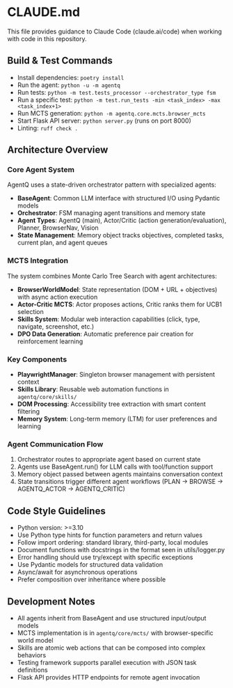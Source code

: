 # CLAUDE.md

This file provides guidance to Claude Code (claude.ai/code) when working with code in this repository.

## Build & Test Commands
- Install dependencies: `poetry install`
- Run the agent: `python -u -m agentq`
- Run tests: `python -m test.tests_processor --orchestrator_type fsm`
- Run a specific test: `python -m test.run_tests -min <task_index> -max <task_index+1>`
- Run MCTS generation: `python -m agentq.core.mcts.browser_mcts`
- Start Flask API server: `python server.py` (runs on port 8000)
- Linting: `ruff check .`

## Architecture Overview

### Core Agent System
AgentQ uses a state-driven orchestrator pattern with specialized agents:
- **BaseAgent**: Common LLM interface with structured I/O using Pydantic models
- **Orchestrator**: FSM managing agent transitions and memory state
- **Agent Types**: AgentQ (main), Actor/Critic (action generation/evaluation), Planner, BrowserNav, Vision
- **State Management**: Memory object tracks objectives, completed tasks, current plan, and agent queues

### MCTS Integration
The system combines Monte Carlo Tree Search with agent architectures:
- **BrowserWorldModel**: State representation (DOM + URL + objectives) with async action execution
- **Actor-Critic MCTS**: Actor proposes actions, Critic ranks them for UCB1 selection
- **Skills System**: Modular web interaction capabilities (click, type, navigate, screenshot, etc.)
- **DPO Data Generation**: Automatic preference pair creation for reinforcement learning

### Key Components
- **PlaywrightManager**: Singleton browser management with persistent context
- **Skills Library**: Reusable web automation functions in `agentq/core/skills/`
- **DOM Processing**: Accessibility tree extraction with smart content filtering
- **Memory System**: Long-term memory (LTM) for user preferences and learning

### Agent Communication Flow
1. Orchestrator routes to appropriate agent based on current state
2. Agents use BaseAgent.run() for LLM calls with tool/function support
3. Memory object passed between agents maintains conversation context
4. State transitions trigger different agent workflows (PLAN → BROWSE → AGENTQ_ACTOR → AGENTQ_CRITIC)

## Code Style Guidelines
- Python version: >=3.10
- Use Python type hints for function parameters and return values
- Follow import ordering: standard library, third-party, local modules
- Document functions with docstrings in the format seen in utils/logger.py
- Error handling should use try/except with specific exceptions
- Use Pydantic models for structured data validation
- Async/await for asynchronous operations
- Prefer composition over inheritance where possible

## Development Notes
- All agents inherit from BaseAgent and use structured input/output models
- MCTS implementation is in `agentq/core/mcts/` with browser-specific world model
- Skills are atomic web actions that can be composed into complex behaviors
- Testing framework supports parallel execution with JSON task definitions
- Flask API provides HTTP endpoints for remote agent invocation

